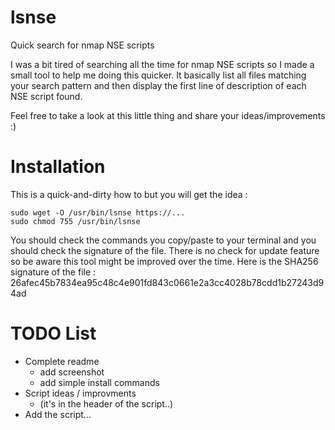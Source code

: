 # lsnse
Quick search for nmap NSE scripts

I was a bit tired of searching all the time for nmap NSE scripts so I made a small tool to help me doing this quicker.
It basically list all files matching your search pattern and then display the first line of description of each NSE script found.

Feel free to take a look at this little thing and share your ideas/improvements :)

# Installation
This is a quick-and-dirty how to but you will get the idea :
```
sudo wget -O /usr/bin/lsnse https://...
sudo chmod 755 /usr/bin/lsnse
```
You should check the commands you copy/paste to your terminal and you should check the signature of the file.
There is no check for update feature so be aware this tool might be improved over the time.
Here is the SHA256 signature of the file : 26afec45b7834ea95c48c4e901fd843c0661e2a3cc4028b78cdd1b27243d94ad

# TODO List
 - Complete readme
   - add screenshot
   - add simple install commands
 - Script ideas / improvments
   - (it's in the header of the script..)
 - Add the script...
